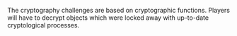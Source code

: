 
The cryptography challenges are based on cryptographic functions. Players will have to decrypt objects which were locked away with up-to-date cryptological processes.